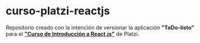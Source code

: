 # curso-platzi-reactjs
Repositorio creado con la intención de versionar la aplicación **"ToDo-listo"** para el [**"Curso de Introducción a React.js"**](https://platzi.com/cursos/react/) de Platzi.
